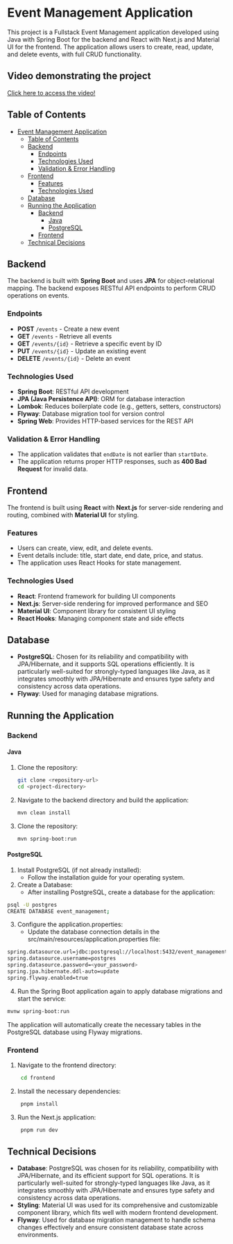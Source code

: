 # Event Management Application

This project is a Fullstack Event Management application developed using Java with Spring Boot for the backend and React with Next.js and Material UI for the frontend. The application allows users to create, read, update, and delete events, with full CRUD functionality.

## Video demonstrating the project
[Click here to access the video!](https://www.loom.com/share/b13ad6ca567d49e7bbcf6be514faa07f?sid=903ad1d9-1c18-4de8-9a49-83a8205032a8)

## Table of Contents

- [Event Management Application](#event-management-application)
  - [Table of Contents](#table-of-contents)
  - [Backend](#backend)
    - [Endpoints](#endpoints)
    - [Technologies Used](#technologies-used)
    - [Validation \& Error Handling](#validation--error-handling)
  - [Frontend](#frontend)
    - [Features](#features)
    - [Technologies Used](#technologies-used-1)
  - [Database](#database)
  - [Running the Application](#running-the-application)
    - [Backend](#backend-1)
      - [Java](#java)
      - [PostgreSQL](#postgresql)
    - [Frontend](#frontend-1)
  - [Technical Decisions](#technical-decisions)

## Backend

The backend is built with **Spring Boot** and uses **JPA** for object-relational mapping. The backend exposes RESTful API endpoints to perform CRUD operations on events.

### Endpoints

- **POST** `/events` - Create a new event
- **GET** `/events` - Retrieve all events
- **GET** `/events/{id}` - Retrieve a specific event by ID
- **PUT** `/events/{id}` - Update an existing event
- **DELETE** `/events/{id}` - Delete an event

### Technologies Used

- **Spring Boot**: RESTful API development
- **JPA (Java Persistence API)**: ORM for database interaction
- **Lombok**: Reduces boilerplate code (e.g., getters, setters, constructors)
- **Flyway**: Database migration tool for version control
- **Spring Web**: Provides HTTP-based services for the REST API

### Validation & Error Handling

- The application validates that `endDate` is not earlier than `startDate`.
- The application returns proper HTTP responses, such as **400 Bad Request** for invalid data.

## Frontend

The frontend is built using **React** with **Next.js** for server-side rendering and routing, combined with **Material UI** for styling.

### Features

- Users can create, view, edit, and delete events.
- Event details include: title, start date, end date, price, and status.
- The application uses React Hooks for state management.

### Technologies Used

- **React**: Frontend framework for building UI components
- **Next.js**: Server-side rendering for improved performance and SEO
- **Material UI**: Component library for consistent UI styling
- **React Hooks**: Managing component state and side effects

## Database

- **PostgreSQL**: Chosen for its reliability and compatibility with JPA/Hibernate, and it supports SQL operations efficiently. It is particularly well-suited for strongly-typed languages like Java, as it integrates smoothly with JPA/Hibernate and ensures type safety and consistency across data operations.
- **Flyway**: Used for managing database migrations.

## Running the Application

### Backend

#### Java

1. Clone the repository:

   ```bash
   git clone <repository-url>
   cd <project-directory>
   ```

2. Navigate to the backend directory and build the application:

   ```bash
   mvn clean install
   ```

3. Clone the repository:
   ```bash
   mvn spring-boot:run
   ```

#### PostgreSQL

1. Install PostgreSQL (if not already installed):
   - Follow the installation guide for your operating system.
2. Create a Database:
   - After installing PostgreSQL, create a database for the application:

```bash
psql -U postgres
CREATE DATABASE event_management;
```

3. Configure the application.properties:
   - Update the database connection details in the src/main/resources/application.properties file:

```bash
spring.datasource.url=jdbc:postgresql://localhost:5432/event_management
spring.datasource.username=postgres
spring.datasource.password=<your_password>
spring.jpa.hibernate.ddl-auto=update
spring.flyway.enabled=true
```

4. Run the Spring Boot application again to apply database migrations and start the service:

```bash
mvnw spring-boot:run
```

The application will automatically create the necessary tables in the PostgreSQL database using Flyway migrations.

### Frontend

1. Navigate to the frontend directory:

   ```bash
    cd frontend
   ```

2. Install the necessary dependencies:

   ```bash
    pnpm install
   ```

3. Run the Next.js application:
   ```bash
    pnpm run dev
   ```

## Technical Decisions

- **Database**: PostgreSQL was chosen for its reliability, compatibility with JPA/Hibernate, and its efficient support for SQL operations. It is particularly well-suited for strongly-typed languages like Java, as it integrates smoothly with JPA/Hibernate and ensures type safety and consistency across data operations.
- **Styling**: Material UI was used for its comprehensive and customizable component library, which fits well with modern frontend development.
- **Flyway**: Used for database migration management to handle schema changes effectively and ensure consistent database state across environments.
